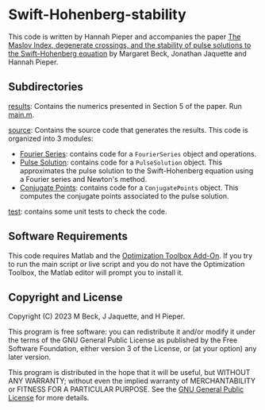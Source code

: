 # Swift-Hohenberg-stability
This code is written by Hannah Pieper and accompanies the paper [The Maslov 
Index, degenerate crossings, and the stability of pulse solutions to the 
Swift-Hohenberg equation](https://arxiv.org/abs/2403.04003) by Margaret Beck, Jonathan Jaquette and Hannah Pieper. 


## Subdirectories 
[results](results): Contains the numerics presented in Section 5 of the paper. 
Run [main.m](results/main_script.m). 

[source](source): Contains the source code that generates the results. This 
code is organized into 3 modules: 
* [Fourier Series](source/@FourierSeries): contains code for a `FourierSeries` object 
and operations.
* [Pulse Solution](source/@PulseSolution): contains code for a `PulseSolution`
object. This approximates the pulse solution to the Swift-Hohenberg equation 
using a Fourier series and Newton's method. 
* [Conjugate Points](source/@ConjugatePoints): contains code for a `ConjugatePoints` 
object. This computes the conjugate points associated to the pulse solution. 

[test](test): contains some unit tests to check the code. 


## Software Requirements
This code requires Matlab and the [Optimization Toolbox Add-On](https://www.mathworks.com/products/optimization.html). 
If you try to run the main script or live script and you do not have the 
Optimization Toolbox, the Matlab editor will prompt you to install it. 


## Copyright and License 

Copyright (C) 2023  M Beck, J Jaquette, and H Pieper.

This program is free software: you can redistribute it and/or modify it
under the terms of the GNU General Public License as published by
the Free Software Foundation, either version 3 of the License, or
(at your option) any later version.

This program is distributed in the hope that it will be useful, but
WITHOUT ANY WARRANTY; without even the implied warranty of
MERCHANTABILITY or FITNESS FOR A PARTICULAR PURPOSE.  See the
[GNU General Public License](LICENSE) for more details.
